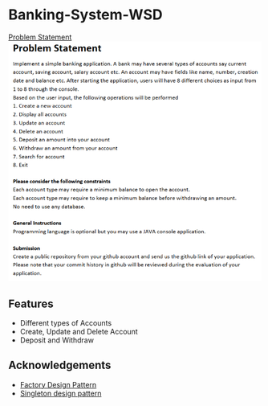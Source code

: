 
# Banking-System-WSD




[Problem Statement](https://github.com/ansakib/Banking-System-WSD/blob/main/Problem.pdf)
![Problem](https://github.com/ansakib/Banking-System-WSD/blob/main/problem.png)



## Features

- Different types of Accounts
- Create, Update and Delete Account
- Deposit and Withdraw


## Acknowledgements

 - [Factory Design Pattern](https://www.tutorialspoint.com/design_pattern/factory_pattern.htm)
 - [Singleton design pattern](https://www.geeksforgeeks.org/singleton-class-java)

